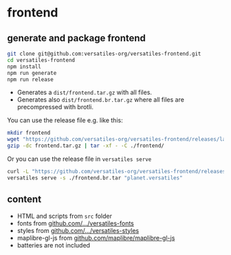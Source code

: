 # frontend

## generate and package frontend

```bash
git clone git@github.com:versatiles-org/versatiles-frontend.git
cd versatiles-frontend
npm install
npm run generate
npm run release
```

- Generates a `dist/frontend.tar.gz` with all files.
- Generates also `dist/frontend.br.tar.gz` where all files are precompressed with brotli.

You can use the release file e.g. like this:
```bash
mkdir frontend
wget "https://github.com/versatiles-org/versatiles-frontend/releases/latest/download/frontend.tar.gz"
gzip -dc frontend.tar.gz | tar -xf - -C ./frontend/
```

Or you can use the release file in `versatiles serve`
```bash
curl -L "https://github.com/versatiles-org/versatiles-frontend/releases/latest/download/frontend.br.tar.gz" | gzip -d > ./frontend.br.tar
versatiles serve -s ./frontend.br.tar "planet.versatiles"
```

## content

- HTML and scripts from `src` folder
- fonts from [github.com/…/versatiles-fonts](https://github.com/versatiles-org/versatiles-fonts)
- styles from [github.com/…/versatiles-styles](https://github.com/versatiles-org/versatiles-styles)
- maplibre-gl-js from [github.com/maplibre/maplibre-gl-js](https://github.com/maplibre/maplibre-gl-js)
- batteries are not included
